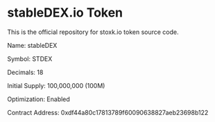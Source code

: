 # stableDEX.io Token

This is the official repository for stoxk.io token source code.

Name: stableDEX

Symbol: STDEX

Decimals: 18

Initial Supply: 100,000,000 (100M)

Optimization: Enabled

Contract Address: 0xdf44a80c17813789f60090638827aeb23698b122
